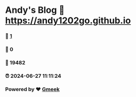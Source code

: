 # Andy's Blog :link: https://andy1202go.github.io 
### :page_facing_up: [1](https://andy1202go.github.io/tag.html) 
### :speech_balloon: 0 
### :hibiscus: 19482 
### :alarm_clock: 2024-06-27 11:11:24 
### Powered by :heart: [Gmeek](https://github.com/Meekdai/Gmeek)
